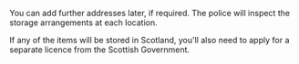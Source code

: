 You can add further addresses later, if required. The police will inspect the storage arrangements at each location.

If any of the items will be stored in Scotland, you'll also need to apply for a separate licence from the Scottish Government.
